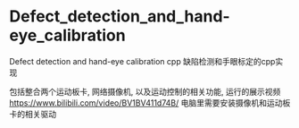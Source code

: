 # Defect_detection_and_hand-eye_calibration
Defect detection and hand-eye calibration cpp 缺陷检测和手眼标定的cpp实现

包括整合两个运动板卡, 网络摄像机, 以及运动控制的相关功能, 运行的展示视频
https://www.bilibili.com/video/BV1BV411d74B/
电脑里需要安装摄像机和运动板卡的相关驱动
